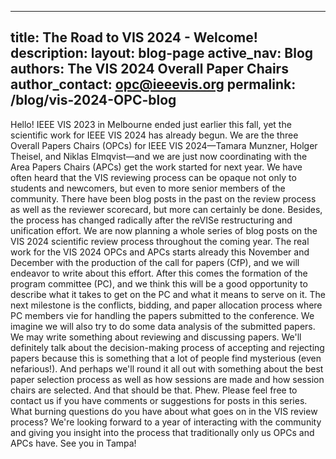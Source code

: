 ----
title: The Road to VIS 2024 - Welcome!
description: 
layout: blog-page
active_nav: Blog
authors: The VIS 2024 Overall Paper Chairs
author_contact: opc@ieeevis.org
permalink: /blog/vis-2024-OPC-blog
----

Hello! IEEE VIS 2023 in Melbourne ended just earlier this fall, yet the scientific work for IEEE VIS 2024 has already begun. We are the three Overall Papers Chairs (OPCs) for IEEE VIS 2024—Tamara Munzner, Holger Theisel, and Niklas Elmqvist—and we are just now coordinating with the Area Papers Chairs (APCs) get the work started for next year.
We have often heard that the VIS reviewing process can be opaque not only to students and newcomers, but even to more senior members of the community. There have been blog posts in the past on the review process as well as the reviewer scorecard, but more can certainly be done. Besides, the process has changed radically after the reVISe restructuring and unification effort.
We are now planning a whole series of blog posts on the VIS 2024 scientific review process throughout the coming year. The real work for the VIS 2024 OPCs and APCs starts already this November and December with the production of the call for papers (CfP), and we will endeavor to write about this effort. After this comes the formation of the program committee (PC), and we think this will be a good opportunity to describe what it takes to get on the PC and what it means to serve on it. The next milestone is the conflicts, bidding, and paper allocation process where PC members vie for handling the papers submitted to the conference. We imagine we will also try to do some data analysis of the submitted papers. We may write something about reviewing and discussing papers. We'll definitely talk about the decision-making process of accepting and rejecting papers because this is something that a lot of people find mysterious (even nefarious!). And perhaps we'll round it all out with something about the best paper selection process as well as how sessions are made and how session chairs are selected. And that should be that. Phew.
Please feel free to contact us if you have comments or suggestions for posts in this series. What burning questions do you have about what goes on in the VIS review process? We're looking forward to a year of interacting with the community and giving you insight into the process that traditionally only us OPCs and APCs have. See you in Tampa!
